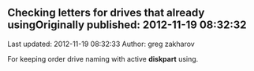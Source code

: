 ## Checking letters for drives that already usingOriginally published: 2012-11-19 08:32:32 
Last updated: 2012-11-19 08:32:33 
Author: greg zakharov 
 
For keeping order drive naming with active **diskpart** using.